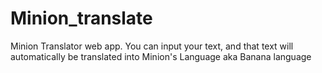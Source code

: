 # Minion_translate
 Minion Translator web app. You can input your text, and that text will automatically be translated into Minion's Language aka Banana language
